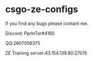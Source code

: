 # csgo-ze-configs

If you find any bugs please contant me.

Discord: PprInTer#4160

QQ:2607058375

ZE Training server:43.154.139.80:27015